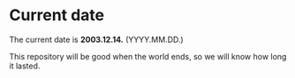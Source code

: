 # Current date

The current date is **2003.12.14.** (YYYY.MM.DD.)

This repository will be good when the world ends, so we will know how long it lasted.